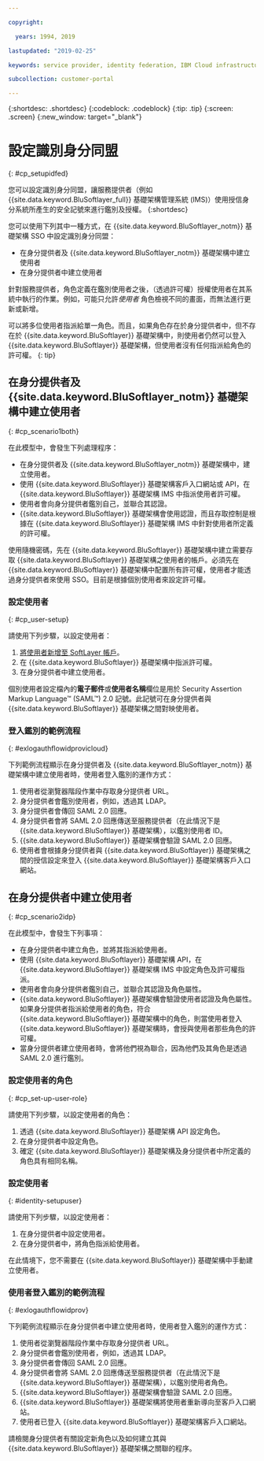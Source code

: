 ```yaml
---

copyright:

  years: 1994, 2019

lastupdated: "2019-02-25"

keywords: service provider, identity federation, IBM Cloud infrastructure SSO

subcollection: customer-portal 

---
```


{:shortdesc: .shortdesc}
{:codeblock: .codeblock}
{:tip: .tip}
{:screen: .screen}
{:new_window: target="_blank"}

# 設定識別身分同盟
{: #cp_setupidfed}

您可以設定識別身分同盟，讓服務提供者（例如 {{site.data.keyword.BluSoftlayer_full}} 基礎架構管理系統 (IMS)）使用授信身分系統所產生的安全記號來進行鑑別及授權。
{:shortdesc}

您可以使用下列其中一種方式，在 {{site.data.keyword.BluSoftlayer_notm}} 基礎架構 SSO 中設定識別身分同盟：
* 在身分提供者及 {{site.data.keyword.BluSoftlayer_notm}} 基礎架構中建立使用者
* 在身分提供者中建立使用者

針對服務提供者，角色定義在鑑別使用者之後，（透過許可權）授權使用者在其系統中執行的作業。例如，可能只允許*使用者* 角色檢視不同的畫面，而無法進行更新或新增。

可以將多位使用者指派給單一角色。而且，如果角色存在於身分提供者中，但不存在於 {{site.data.keyword.BluSoftlayer}} 基礎架構中，則使用者仍然可以登入 {{site.data.keyword.BluSoftlayer}} 基礎架構，但使用者沒有任何指派給角色的許可權。
{: tip}


## 在身分提供者及 {{site.data.keyword.BluSoftlayer_notm}} 基礎架構中建立使用者
{: #cp_scenario1both}

在此模型中，會發生下列處理程序：
* 在身分提供者及 {{site.data.keyword.BluSoftlayer_notm}} 基礎架構中，建立使用者。
* 使用 {{site.data.keyword.BluSoftlayer}} 基礎架構客戶入口網站或 API，在 {{site.data.keyword.BluSoftlayer}} 基礎架構 IMS 中指派使用者許可權。
* 使用者會向身分提供者鑑別自己，並聯合其認證。
* {{site.data.keyword.BluSoftlayer}} 基礎架構會使用認證，而且存取控制是根據在 {{site.data.keyword.BluSoftlayer}} 基礎架構 IMS 中針對使用者所定義的許可權。

使用隨機密碼，先在 {{site.data.keyword.BluSoftlayer}} 基礎架構中建立需要存取 {{site.data.keyword.BluSoftlayer}} 基礎架構之使用者的帳戶。必須先在 {{site.data.keyword.BluSoftlayer}} 基礎架構中配置所有許可權，使用者才能透過身分提供者來使用 SSO。目前是根據個別使用者來設定許可權。

### 設定使用者
{: #cp_user-setup}

請使用下列步驟，以設定使用者：

1. [將使用者新增至 SoftLayer 帳戶](/docs/customer-portal?topic=customer-portal-customerportal_addusertocpacct#customerportal_addusertocpacct)。
2. 在 {{site.data.keyword.BluSoftlayer}} 基礎架構中指派許可權。
3. 在身分提供者中建立使用者。

個別使用者設定檔內的**電子郵件**或**使用者名稱**欄位是用於 Security Assertion Markup Language&trade; (SAML&trade;) 2.0 記號。此記號可在身分提供者與 {{site.data.keyword.BluSoftlayer}} 基礎架構之間對映使用者。

### 登入鑑別的範例流程
{: #exlogauthflowidprovicloud}

下列範例流程顯示在身分提供者及 {{site.data.keyword.BluSoftlayer_notm}} 基礎架構中建立使用者時，使用者登入鑑別的運作方式：
1. 使用者從瀏覽器階段作業中存取身分提供者 URL。
2. 身分提供者會鑑別使用者，例如，透過其 LDAP。
3. 身分提供者會傳回 SAML 2.0 回應。
4. 身分提供者會將 SAML 2.0 回應傳送至服務提供者（在此情況下是 {{site.data.keyword.BluSoftlayer}} 基礎架構），以鑑別使用者 ID。
5. {{site.data.keyword.BluSoftlayer}} 基礎架構會驗證 SAML 2.0 回應。
6. 使用者會根據身分提供者與 {{site.data.keyword.BluSoftlayer}} 基礎架構之間的授信設定來登入 {{site.data.keyword.BluSoftlayer}} 基礎架構客戶入口網站。


## 在身分提供者中建立使用者
{: #cp_scenario2idp}

在此模型中，會發生下列事項：
* 在身分提供者中建立角色，並將其指派給使用者。
* 使用 {{site.data.keyword.BluSoftlayer}} 基礎架構 API，在 {{site.data.keyword.BluSoftlayer}} 基礎架構 IMS 中設定角色及許可權指派。
* 使用者會向身分提供者鑑別自己，並聯合其認證及角色屬性。
* {{site.data.keyword.BluSoftlayer}} 基礎架構會驗證使用者認證及角色屬性。如果身分提供者指派給使用者的角色，符合 {{site.data.keyword.BluSoftlayer}} 基礎架構中的角色，則當使用者登入 {{site.data.keyword.BluSoftlayer}} 基礎架構時，會授與使用者那些角色的許可權。
* 當身分提供者建立使用者時，會將他們視為聯合，因為他們及其角色是透過 SAML 2.0 進行鑑別。

### 設定使用者的角色
{: #cp_set-up-user-role}

請使用下列步驟，以設定使用者的角色：

1. 透過 {{site.data.keyword.BluSoftlayer}} 基礎架構 API 設定角色。
2. 在身分提供者中設定角色。
3. 確定 {{site.data.keyword.BluSoftlayer}} 基礎架構及身分提供者中所定義的角色具有相同名稱。

### 設定使用者
{: #identity-setupuser}

請使用下列步驟，以設定使用者：

1. 在身分提供者中設定使用者。
2. 在身分提供者中，將角色指派給使用者。

在此情境下，您不需要在 {{site.data.keyword.BluSoftlayer}} 基礎架構中手動建立使用者。

### 使用者登入鑑別的範例流程
{: #exlogauthflowidprov}

下列範例流程顯示在身分提供者中建立使用者時，使用者登入鑑別的運作方式：
1. 使用者從瀏覽器階段作業中存取身分提供者 URL。
2. 身分提供者會鑑別使用者，例如，透過其 LDAP。
3. 身分提供者會傳回 SAML 2.0 回應。
4. 身分提供者會將 SAML 2.0 回應傳送至服務提供者（在此情況下是 {{site.data.keyword.BluSoftlayer}} 基礎架構），以鑑別使用者角色。
5. {{site.data.keyword.BluSoftlayer}} 基礎架構會驗證 SAML 2.0 回應。
6. {{site.data.keyword.BluSoftlayer}} 基礎架構將使用者重新導向至客戶入口網站。
7. 使用者已登入 {{site.data.keyword.BluSoftlayer}} 基礎架構客戶入口網站。

請檢閱身分提供者有關設定新角色以及如何建立其與 {{site.data.keyword.BluSoftlayer}} 基礎架構之關聯的程序。
